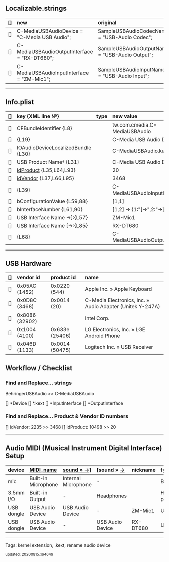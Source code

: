 ## Localizable.strings
| [] | new                                          | original                                       |
|:---|:---------------------------------------------|:-----------------------------------------------|
| [] | C-MediaUSBAudioDevice = "C-Media USB Audio"; | SampleUSBAudioCodecName = "USB-Audio Codec";   |
| [] | C-MediaUSBAudioOutputInterface = "RX-DT680"; | SampleUSBAudioOutputName = "USB-Audio Output"; |
| [] | C-MediaUSBAudioInputInterface = "ZM-Mic1";   | SampleUSBAudioInputName = "USB-Audio Input";   |

---
## Info.plist
| [] | key {XML line №}                   | type      | new value                      | original value                         |
|:---|:-----------------------------------|:----------|:-------------------------------|:---------------------------------------|
| [] | CFBundleIdentifier {L8}            | <string>  | tw.com.cmedia.C-MediaUSBAudio  | com.behringer.driver.BehringerUSBAudio |
| [] | <dict> {L19}                       | <key>     | C-Media USB Audio Device       | BehringerUSBAudioDevice                |
| [] | IOAudioDeviceLocalizedBundle {L30} | <string>  | C-MediaUSBAudio.kext           | BehringerUSBAudio.kext                 |
| [] | USB Product Name† {L31}            | <string>  | C-Media USB Audio Device       | Behringer Xenyx Control1USB            |
| [] | [idProduct][3] {L35,L64,L93}       | <integer> | 20                             | 10498                                  |
| [] | [idVendor][3] {L37,L66,L95}        | <integer> | 3468                           | 2235                                   |
| [] | <dict> {L39}                       | <key>     | C-MediaUSBAudioInputInterface  | BehringerUSBAudioInputInterface        |
| [] | bConfigurationValue {L59,88}       | <integer> | [1,1]                          | [1,1]                                  |
| [] | bInterfaceNumber {L61,90}          | <integer> | [1,2] → {1:"[→",2:"→]"}        | [1,2] → {1:"[→",2:"→]"}                |
| [] | USB Interface Name →]:{L57}        | <string>  | ZM-Mic1                        | Behringer Xenyx Control1USB In         |
| [] | USB Interface Name [→:{L85}        | <string>  | RX-DT680                       | Behringer Xenyx Control1USB            |
| [] | <dict> {L68}                       | <key>     | C-MediaUSBAudioOutputInterface | BehringerUSBAudioOutputInterface       |

---
## USB Hardware
| [] | vendor id      | product id     | name                                                      |
|:---|:---------------|:---------------|:------------|
| [] | 0x05AC (1452)  | 0x0220 (544)   | Apple Inc. » Apple Keyboard                               |
| [] | 0x0D8C (3468)  | 0x0014 (20)    | C-Media Electronics, Inc. » Audio Adapter (Unitek Y-247A) |
| [] | 0x8086 (32902) |                | Intel Corp.                                               |
| [] | 0x1004 (4100)  | 0x633e (25406) | LG Electronics, Inc. » LGE Android Phone                  |
| [] | 0x046D (1133)  | 0x0014 (50475) | Logitech Inc. » USB Receiver                              |

## Workflow / Checklist
### Find and Replace… strings
BehringerUSBAudio >> C-MediaUSBAudio

 []	*Device
 []	*.kext
 []	*InputInterface
 []	*OutputInterface

### Find and Replace… Product & Vendor ID numbers
 [] idVendor:  2235  >> 3468
 [] idProduct: 10498 >> 20

---
## Audio MIDI (Musical Instrument Digital Interface) Setup
| device     | [MIDI_name][1]      | [sound » →\]][2]    | [sound » [→][2]  | nickname | type           |
|:-----------|:--------------------|:--------------------|:-----------------|:---------|:---------------|
| mic        | Built-in Microphone | Internal Microphone | -                |          | Built-in       |
| 3.5mm I/O  | Built-in Output     | -                   | Headphones       |          | Headphone port |
| USB dongle | USB Audio Device    | USB Audio Device    | -                | ZM-Mic1  | USB            |
| USB dongle | USB Audio Device    | -                   | USB Audio Device | RX-DT680 | USB            |





<!-- RESOURCES & SOURCES -->
---
Tags: kernel extension, .kext, rename audio device

<small>updated: 20200815_164649</small>

[1]: file:///Applications/Utilities/Audio%20MIDI%20Setup.app
[2]: file:///System/Library/PreferencePanes/Sound.prefPane
[3]: file:///Applications/Utilities/System%20Information.app
[4]: https://codebeautify.org/hex-decimal-converter "Hex to Decimal"
